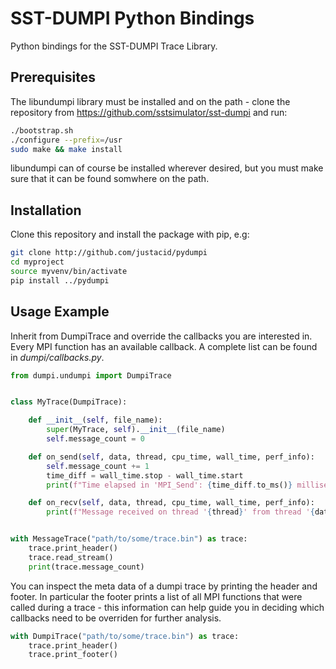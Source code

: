 # SST-DUMPI Python Bindings
Python bindings for the SST-DUMPI Trace Library.

## Prerequisites
The libundumpi library must be installed and on the path - clone 
the repository from https://github.com/sstsimulator/sst-dumpi and run:

```bash
./bootstrap.sh
./configure --prefix=/usr
sudo make && make install
```

libundumpi can of course be installed wherever desired, but you
must make sure that it can be found somwhere on the path.

## Installation
Clone this repository and install the package with pip, e.g:

```bash
git clone http://github.com/justacid/pydumpi
cd myproject
source myvenv/bin/activate
pip install ../pydumpi
```

## Usage Example
Inherit from DumpiTrace and override the callbacks you are interested in.
Every MPI function has an available callback. A complete list can be found 
in *dumpi/callbacks.py*.

```python
from dumpi.undumpi import DumpiTrace


class MyTrace(DumpiTrace):

    def __init__(self, file_name):
        super(MyTrace, self).__init__(file_name)
        self.message_count = 0

    def on_send(self, data, thread, cpu_time, wall_time, perf_info):
        self.message_count += 1
        time_diff = wall_time.stop - wall_time.start
        print(f"Time elapsed in 'MPI_Send': {time_diff.to_ms()} milliseconds.")

    def on_recv(self, data, thread, cpu_time, wall_time, perf_info):
        print(f"Message received on thread '{thread}' from thread '{data.source}'.")


with MessageTrace("path/to/some/trace.bin") as trace:
    trace.print_header()
    trace.read_stream()
    print(trace.message_count)
```

You can inspect the meta data of a dumpi trace by printing the header and
footer. In particular the footer prints a list of all MPI functions that 
were called during a trace - this information can help guide you in deciding
which callbacks need to be overriden for further analysis.

```python
with DumpiTrace("path/to/some/trace.bin") as trace:
    trace.print_header()
    trace.print_footer()
```

